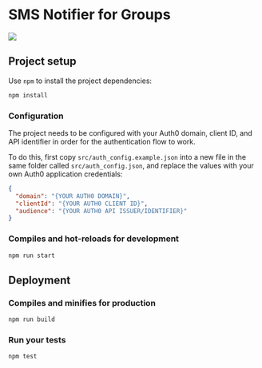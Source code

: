 # SMS Notifier for Groups

![](https://github.com/faulke/group-text/workflows/Node%20CI/badge.svg)

## Project setup

Use `npm` to install the project dependencies:

```bash
npm install
```

### Configuration

The project needs to be configured with your Auth0 domain, client ID, and API identifier in order for the authentication flow to work.

To do this, first copy `src/auth_config.example.json` into a new file in the same folder called `src/auth_config.json`, and replace the values with your own Auth0 application credentials:

```json
{
  "domain": "{YOUR AUTH0 DOMAIN}",
  "clientId": "{YOUR AUTH0 CLIENT ID}",
  "audience": "{YOUR AUTH0 API ISSUER/IDENTIFIER}"
}
```

### Compiles and hot-reloads for development

```bash
npm run start
```

## Deployment

### Compiles and minifies for production

```bash
npm run build
```

### Run your tests

```bash
npm test
```

